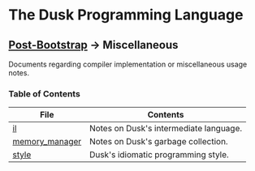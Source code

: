 # The Dusk Programming Language

## [Post-Bootstrap](../README.md) -> Miscellaneous

Documents regarding compiler implementation or miscellaneous usage notes.

### Table of Contents

| File                                | Contents                               |
| ----------------------------------- | -------------------------------------- |
| [il](il.md)                         | Notes on Dusk's intermediate language. |
| [memory_manager](memory_manager.md) | Notes on Dusk's garbage collection.    |
| [style](style.md)                   | Dusk's idiomatic programming style.    |
